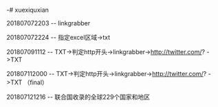 -# xuexiquxian

201807072203 --  linkgrabber

201807072224 --  指定excel区域->txt

201807091112 -- TXT->判定http开头->linkgrabber->http://twitter.com/? ->TXT

201807112000 -- TXT->判定http开头->linkgrabber->http://twitter.com/? ->TXT （final）

201807121216 -- 联合国收录的全球229个国家和地区
